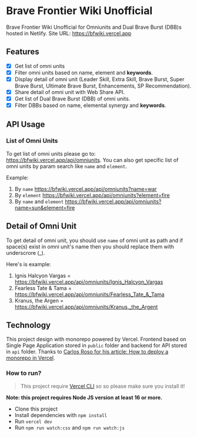 # Brave Frontier Wiki Unofficial

Brave Frontier Wiki Unofficial for Omniunits and Dual Brave Burst (DBB)s hosted in Netlify.
Site URL: https://bfwiki.vercel.app

## Features

- [x] Get list of omni units
- [x] Filter omni units based on name, element and **keywords**.
- [x] Display detail of omni unit (Leader Skill, Extra Skill, Brave Burst, Super Brave Burst, Ultimate Brave Burst, Enhancements, SP Recommendation).
- [x] Share detail of omni unit with Web Share API.
- [x] Get list of Dual Brave Burst (DBB) of omni units.
- [x] Filter DBBs based on name, elemental synergy and **keywords**.

## API Usage

### List of Omni Units

To get list of omni units please go to: https://bfwiki.vercel.app/api/omniunits. You can also get specific list of omni units by param search like `name` and `element`.

Example:

1. By `name` https://bfwiki.vercel.app/api/omniunits?name=war
2. By `element` https://bfwiki.vercel.app/api/omniunits?element=fire
3. By `name` and `element` https://bfwiki.vercel.app/api/omniunits?name=sun&element=fire


## Detail of Omni Unit

To get detail of omni unit, you should use `name` of omni unit as path and if space(s) exist in omni unit's name then you should replace them with underscrore (_).

Here's is example:

1. Ignis Halcyon Vargas = https://bfwiki.vercel.app/api/omniunits/Ignis_Halcyon_Vargas
2. Fearless Tate & Tama = https://bfwiki.vercel.app/api/omniunits/Fearless_Tate_&_Tama
3. Kranus, the Argen = https://bfwiki.vercel.app/api/omniunits/Kranus,_the_Argent

## Technology

This project design with monorepo powered by Vercel. Frontend based on Single Page Application stored in `public` folder and backend for API stored in `api` folder. Thanks to [Carlos Roso for his article: How to deploy a monorepo in Vercel](https://carlosroso.com/how-to-deploy-a-monorepo-in-vercel/).

### How to run?

> This project require [Vercel CLI](https://vercel.com/cli) so so please make sure you install it!

**Note: this project requires Node JS version at least 16 or more.**
- Clone this project
- Install dependencies with `npm install`
- Run `vercel dev`
- Run `npm run watch:css` and `npm run watch:js`